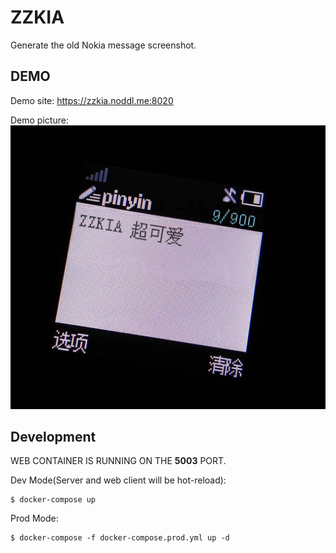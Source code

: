 # ZZKIA

Generate the old Nokia message screenshot.

## DEMO

Demo site: https://zzkia.noddl.me:8020

Demo picture: ![](./public/demo.png)

## Development

WEB CONTAINER IS RUNNING ON THE **5003** PORT.

Dev Mode(Server and web client will be hot-reload):

```
$ docker-compose up
```

Prod Mode:

```
$ docker-compose -f docker-compose.prod.yml up -d
```
